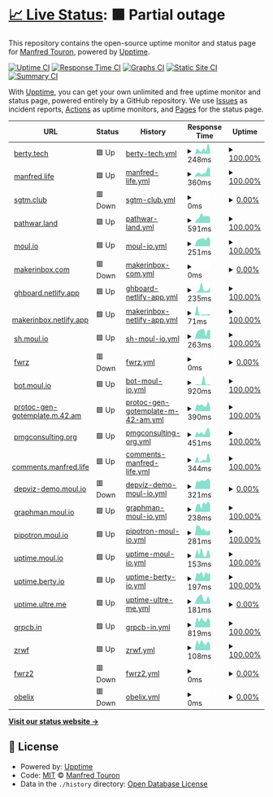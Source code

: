 # [📈 Live Status](https://uptime.moul.io): <!--live status--> **🟧 Partial outage**

This repository contains the open-source uptime monitor and status page for [Manfred Touron](manfred.life), powered by [Upptime](https://github.com/upptime/upptime).

[![Uptime CI](https://github.com/moul/uptime/workflows/Uptime%20CI/badge.svg)](https://github.com/moul/uptime/actions?query=workflow%3A%22Uptime+CI%22)
[![Response Time CI](https://github.com/moul/uptime/workflows/Response%20Time%20CI/badge.svg)](https://github.com/moul/uptime/actions?query=workflow%3A%22Response+Time+CI%22)
[![Graphs CI](https://github.com/moul/uptime/workflows/Graphs%20CI/badge.svg)](https://github.com/moul/uptime/actions?query=workflow%3A%22Graphs+CI%22)
[![Static Site CI](https://github.com/moul/uptime/workflows/Static%20Site%20CI/badge.svg)](https://github.com/moul/uptime/actions?query=workflow%3A%22Static+Site+CI%22)
[![Summary CI](https://github.com/moul/uptime/workflows/Summary%20CI/badge.svg)](https://github.com/moul/uptime/actions?query=workflow%3A%22Summary+CI%22)

With [Upptime](https://upptime.js.org), you can get your own unlimited and free uptime monitor and status page, powered entirely by a GitHub repository. We use [Issues](https://github.com/moul/uptime/issues) as incident reports, [Actions](https://github.com/moul/uptime/actions) as uptime monitors, and [Pages](https://uptime.moul.io) for the status page.

<!--start: status pages-->
<!-- This summary is generated by Upptime (https://github.com/upptime/upptime) -->
<!-- Do not edit this manually, your changes will be overwritten -->
<!-- prettier-ignore -->
| URL | Status | History | Response Time | Uptime |
| --- | ------ | ------- | ------------- | ------ |
| <img alt="" src="https://icons.duckduckgo.com/ip3/www.berty.tech.ico" height="13"> [berty.tech](https://www.berty.tech/) | 🟩 Up | [berty-tech.yml](https://github.com/moul/uptime/commits/HEAD/history/berty-tech.yml) | <details><summary><img alt="Response time graph" src="./graphs/berty-tech/response-time-week.png" height="20"> 248ms</summary><br><a href="https://uptime.moul.io/history/berty-tech"><img alt="Response time 248" src="https://img.shields.io/endpoint?url=https%3A%2F%2Fraw.githubusercontent.com%2Fmoul%2Fuptime%2FHEAD%2Fapi%2Fberty-tech%2Fresponse-time.json"></a><br><a href="https://uptime.moul.io/history/berty-tech"><img alt="24-hour response time 286" src="https://img.shields.io/endpoint?url=https%3A%2F%2Fraw.githubusercontent.com%2Fmoul%2Fuptime%2FHEAD%2Fapi%2Fberty-tech%2Fresponse-time-day.json"></a><br><a href="https://uptime.moul.io/history/berty-tech"><img alt="7-day response time 248" src="https://img.shields.io/endpoint?url=https%3A%2F%2Fraw.githubusercontent.com%2Fmoul%2Fuptime%2FHEAD%2Fapi%2Fberty-tech%2Fresponse-time-week.json"></a><br><a href="https://uptime.moul.io/history/berty-tech"><img alt="30-day response time 241" src="https://img.shields.io/endpoint?url=https%3A%2F%2Fraw.githubusercontent.com%2Fmoul%2Fuptime%2FHEAD%2Fapi%2Fberty-tech%2Fresponse-time-month.json"></a><br><a href="https://uptime.moul.io/history/berty-tech"><img alt="1-year response time 257" src="https://img.shields.io/endpoint?url=https%3A%2F%2Fraw.githubusercontent.com%2Fmoul%2Fuptime%2FHEAD%2Fapi%2Fberty-tech%2Fresponse-time-year.json"></a></details> | <details><summary><a href="https://uptime.moul.io/history/berty-tech">100.00%</a></summary><a href="https://uptime.moul.io/history/berty-tech"><img alt="All-time uptime 99.99%" src="https://img.shields.io/endpoint?url=https%3A%2F%2Fraw.githubusercontent.com%2Fmoul%2Fuptime%2FHEAD%2Fapi%2Fberty-tech%2Fuptime.json"></a><br><a href="https://uptime.moul.io/history/berty-tech"><img alt="24-hour uptime 100.00%" src="https://img.shields.io/endpoint?url=https%3A%2F%2Fraw.githubusercontent.com%2Fmoul%2Fuptime%2FHEAD%2Fapi%2Fberty-tech%2Fuptime-day.json"></a><br><a href="https://uptime.moul.io/history/berty-tech"><img alt="7-day uptime 100.00%" src="https://img.shields.io/endpoint?url=https%3A%2F%2Fraw.githubusercontent.com%2Fmoul%2Fuptime%2FHEAD%2Fapi%2Fberty-tech%2Fuptime-week.json"></a><br><a href="https://uptime.moul.io/history/berty-tech"><img alt="30-day uptime 100.00%" src="https://img.shields.io/endpoint?url=https%3A%2F%2Fraw.githubusercontent.com%2Fmoul%2Fuptime%2FHEAD%2Fapi%2Fberty-tech%2Fuptime-month.json"></a><br><a href="https://uptime.moul.io/history/berty-tech"><img alt="1-year uptime 100.00%" src="https://img.shields.io/endpoint?url=https%3A%2F%2Fraw.githubusercontent.com%2Fmoul%2Fuptime%2FHEAD%2Fapi%2Fberty-tech%2Fuptime-year.json"></a></details>
| <img alt="" src="https://icons.duckduckgo.com/ip3/manfred.life.ico" height="13"> [manfred.life](https://manfred.life/) | 🟩 Up | [manfred-life.yml](https://github.com/moul/uptime/commits/HEAD/history/manfred-life.yml) | <details><summary><img alt="Response time graph" src="./graphs/manfred-life/response-time-week.png" height="20"> 360ms</summary><br><a href="https://uptime.moul.io/history/manfred-life"><img alt="Response time 358" src="https://img.shields.io/endpoint?url=https%3A%2F%2Fraw.githubusercontent.com%2Fmoul%2Fuptime%2FHEAD%2Fapi%2Fmanfred-life%2Fresponse-time.json"></a><br><a href="https://uptime.moul.io/history/manfred-life"><img alt="24-hour response time 237" src="https://img.shields.io/endpoint?url=https%3A%2F%2Fraw.githubusercontent.com%2Fmoul%2Fuptime%2FHEAD%2Fapi%2Fmanfred-life%2Fresponse-time-day.json"></a><br><a href="https://uptime.moul.io/history/manfred-life"><img alt="7-day response time 360" src="https://img.shields.io/endpoint?url=https%3A%2F%2Fraw.githubusercontent.com%2Fmoul%2Fuptime%2FHEAD%2Fapi%2Fmanfred-life%2Fresponse-time-week.json"></a><br><a href="https://uptime.moul.io/history/manfred-life"><img alt="30-day response time 327" src="https://img.shields.io/endpoint?url=https%3A%2F%2Fraw.githubusercontent.com%2Fmoul%2Fuptime%2FHEAD%2Fapi%2Fmanfred-life%2Fresponse-time-month.json"></a><br><a href="https://uptime.moul.io/history/manfred-life"><img alt="1-year response time 329" src="https://img.shields.io/endpoint?url=https%3A%2F%2Fraw.githubusercontent.com%2Fmoul%2Fuptime%2FHEAD%2Fapi%2Fmanfred-life%2Fresponse-time-year.json"></a></details> | <details><summary><a href="https://uptime.moul.io/history/manfred-life">100.00%</a></summary><a href="https://uptime.moul.io/history/manfred-life"><img alt="All-time uptime 99.99%" src="https://img.shields.io/endpoint?url=https%3A%2F%2Fraw.githubusercontent.com%2Fmoul%2Fuptime%2FHEAD%2Fapi%2Fmanfred-life%2Fuptime.json"></a><br><a href="https://uptime.moul.io/history/manfred-life"><img alt="24-hour uptime 100.00%" src="https://img.shields.io/endpoint?url=https%3A%2F%2Fraw.githubusercontent.com%2Fmoul%2Fuptime%2FHEAD%2Fapi%2Fmanfred-life%2Fuptime-day.json"></a><br><a href="https://uptime.moul.io/history/manfred-life"><img alt="7-day uptime 100.00%" src="https://img.shields.io/endpoint?url=https%3A%2F%2Fraw.githubusercontent.com%2Fmoul%2Fuptime%2FHEAD%2Fapi%2Fmanfred-life%2Fuptime-week.json"></a><br><a href="https://uptime.moul.io/history/manfred-life"><img alt="30-day uptime 100.00%" src="https://img.shields.io/endpoint?url=https%3A%2F%2Fraw.githubusercontent.com%2Fmoul%2Fuptime%2FHEAD%2Fapi%2Fmanfred-life%2Fuptime-month.json"></a><br><a href="https://uptime.moul.io/history/manfred-life"><img alt="1-year uptime 100.00%" src="https://img.shields.io/endpoint?url=https%3A%2F%2Fraw.githubusercontent.com%2Fmoul%2Fuptime%2FHEAD%2Fapi%2Fmanfred-life%2Fuptime-year.json"></a></details>
| <img alt="" src="https://icons.duckduckgo.com/ip3/sgtm.club.ico" height="13"> [sgtm.club](https://sgtm.club) | 🟥 Down | [sgtm-club.yml](https://github.com/moul/uptime/commits/HEAD/history/sgtm-club.yml) | <details><summary><img alt="Response time graph" src="./graphs/sgtm-club/response-time-week.png" height="20"> 0ms</summary><br><a href="https://uptime.moul.io/history/sgtm-club"><img alt="Response time 608" src="https://img.shields.io/endpoint?url=https%3A%2F%2Fraw.githubusercontent.com%2Fmoul%2Fuptime%2FHEAD%2Fapi%2Fsgtm-club%2Fresponse-time.json"></a><br><a href="https://uptime.moul.io/history/sgtm-club"><img alt="24-hour response time 0" src="https://img.shields.io/endpoint?url=https%3A%2F%2Fraw.githubusercontent.com%2Fmoul%2Fuptime%2FHEAD%2Fapi%2Fsgtm-club%2Fresponse-time-day.json"></a><br><a href="https://uptime.moul.io/history/sgtm-club"><img alt="7-day response time 0" src="https://img.shields.io/endpoint?url=https%3A%2F%2Fraw.githubusercontent.com%2Fmoul%2Fuptime%2FHEAD%2Fapi%2Fsgtm-club%2Fresponse-time-week.json"></a><br><a href="https://uptime.moul.io/history/sgtm-club"><img alt="30-day response time 0" src="https://img.shields.io/endpoint?url=https%3A%2F%2Fraw.githubusercontent.com%2Fmoul%2Fuptime%2FHEAD%2Fapi%2Fsgtm-club%2Fresponse-time-month.json"></a><br><a href="https://uptime.moul.io/history/sgtm-club"><img alt="1-year response time 0" src="https://img.shields.io/endpoint?url=https%3A%2F%2Fraw.githubusercontent.com%2Fmoul%2Fuptime%2FHEAD%2Fapi%2Fsgtm-club%2Fresponse-time-year.json"></a></details> | <details><summary><a href="https://uptime.moul.io/history/sgtm-club">0.00%</a></summary><a href="https://uptime.moul.io/history/sgtm-club"><img alt="All-time uptime 61.87%" src="https://img.shields.io/endpoint?url=https%3A%2F%2Fraw.githubusercontent.com%2Fmoul%2Fuptime%2FHEAD%2Fapi%2Fsgtm-club%2Fuptime.json"></a><br><a href="https://uptime.moul.io/history/sgtm-club"><img alt="24-hour uptime 0.00%" src="https://img.shields.io/endpoint?url=https%3A%2F%2Fraw.githubusercontent.com%2Fmoul%2Fuptime%2FHEAD%2Fapi%2Fsgtm-club%2Fuptime-day.json"></a><br><a href="https://uptime.moul.io/history/sgtm-club"><img alt="7-day uptime 0.00%" src="https://img.shields.io/endpoint?url=https%3A%2F%2Fraw.githubusercontent.com%2Fmoul%2Fuptime%2FHEAD%2Fapi%2Fsgtm-club%2Fuptime-week.json"></a><br><a href="https://uptime.moul.io/history/sgtm-club"><img alt="30-day uptime 0.00%" src="https://img.shields.io/endpoint?url=https%3A%2F%2Fraw.githubusercontent.com%2Fmoul%2Fuptime%2FHEAD%2Fapi%2Fsgtm-club%2Fuptime-month.json"></a><br><a href="https://uptime.moul.io/history/sgtm-club"><img alt="1-year uptime 0.00%" src="https://img.shields.io/endpoint?url=https%3A%2F%2Fraw.githubusercontent.com%2Fmoul%2Fuptime%2FHEAD%2Fapi%2Fsgtm-club%2Fuptime-year.json"></a></details>
| <img alt="" src="https://icons.duckduckgo.com/ip3/pathwar.land.ico" height="13"> [pathwar.land](https://pathwar.land) | 🟩 Up | [pathwar-land.yml](https://github.com/moul/uptime/commits/HEAD/history/pathwar-land.yml) | <details><summary><img alt="Response time graph" src="./graphs/pathwar-land/response-time-week.png" height="20"> 591ms</summary><br><a href="https://uptime.moul.io/history/pathwar-land"><img alt="Response time 593" src="https://img.shields.io/endpoint?url=https%3A%2F%2Fraw.githubusercontent.com%2Fmoul%2Fuptime%2FHEAD%2Fapi%2Fpathwar-land%2Fresponse-time.json"></a><br><a href="https://uptime.moul.io/history/pathwar-land"><img alt="24-hour response time 625" src="https://img.shields.io/endpoint?url=https%3A%2F%2Fraw.githubusercontent.com%2Fmoul%2Fuptime%2FHEAD%2Fapi%2Fpathwar-land%2Fresponse-time-day.json"></a><br><a href="https://uptime.moul.io/history/pathwar-land"><img alt="7-day response time 591" src="https://img.shields.io/endpoint?url=https%3A%2F%2Fraw.githubusercontent.com%2Fmoul%2Fuptime%2FHEAD%2Fapi%2Fpathwar-land%2Fresponse-time-week.json"></a><br><a href="https://uptime.moul.io/history/pathwar-land"><img alt="30-day response time 598" src="https://img.shields.io/endpoint?url=https%3A%2F%2Fraw.githubusercontent.com%2Fmoul%2Fuptime%2FHEAD%2Fapi%2Fpathwar-land%2Fresponse-time-month.json"></a><br><a href="https://uptime.moul.io/history/pathwar-land"><img alt="1-year response time 600" src="https://img.shields.io/endpoint?url=https%3A%2F%2Fraw.githubusercontent.com%2Fmoul%2Fuptime%2FHEAD%2Fapi%2Fpathwar-land%2Fresponse-time-year.json"></a></details> | <details><summary><a href="https://uptime.moul.io/history/pathwar-land">100.00%</a></summary><a href="https://uptime.moul.io/history/pathwar-land"><img alt="All-time uptime 99.77%" src="https://img.shields.io/endpoint?url=https%3A%2F%2Fraw.githubusercontent.com%2Fmoul%2Fuptime%2FHEAD%2Fapi%2Fpathwar-land%2Fuptime.json"></a><br><a href="https://uptime.moul.io/history/pathwar-land"><img alt="24-hour uptime 100.00%" src="https://img.shields.io/endpoint?url=https%3A%2F%2Fraw.githubusercontent.com%2Fmoul%2Fuptime%2FHEAD%2Fapi%2Fpathwar-land%2Fuptime-day.json"></a><br><a href="https://uptime.moul.io/history/pathwar-land"><img alt="7-day uptime 100.00%" src="https://img.shields.io/endpoint?url=https%3A%2F%2Fraw.githubusercontent.com%2Fmoul%2Fuptime%2FHEAD%2Fapi%2Fpathwar-land%2Fuptime-week.json"></a><br><a href="https://uptime.moul.io/history/pathwar-land"><img alt="30-day uptime 100.00%" src="https://img.shields.io/endpoint?url=https%3A%2F%2Fraw.githubusercontent.com%2Fmoul%2Fuptime%2FHEAD%2Fapi%2Fpathwar-land%2Fuptime-month.json"></a><br><a href="https://uptime.moul.io/history/pathwar-land"><img alt="1-year uptime 100.00%" src="https://img.shields.io/endpoint?url=https%3A%2F%2Fraw.githubusercontent.com%2Fmoul%2Fuptime%2FHEAD%2Fapi%2Fpathwar-land%2Fuptime-year.json"></a></details>
| <img alt="" src="https://icons.duckduckgo.com/ip3/moul.io.ico" height="13"> [moul.io](https://moul.io) | 🟩 Up | [moul-io.yml](https://github.com/moul/uptime/commits/HEAD/history/moul-io.yml) | <details><summary><img alt="Response time graph" src="./graphs/moul-io/response-time-week.png" height="20"> 251ms</summary><br><a href="https://uptime.moul.io/history/moul-io"><img alt="Response time 213" src="https://img.shields.io/endpoint?url=https%3A%2F%2Fraw.githubusercontent.com%2Fmoul%2Fuptime%2FHEAD%2Fapi%2Fmoul-io%2Fresponse-time.json"></a><br><a href="https://uptime.moul.io/history/moul-io"><img alt="24-hour response time 254" src="https://img.shields.io/endpoint?url=https%3A%2F%2Fraw.githubusercontent.com%2Fmoul%2Fuptime%2FHEAD%2Fapi%2Fmoul-io%2Fresponse-time-day.json"></a><br><a href="https://uptime.moul.io/history/moul-io"><img alt="7-day response time 251" src="https://img.shields.io/endpoint?url=https%3A%2F%2Fraw.githubusercontent.com%2Fmoul%2Fuptime%2FHEAD%2Fapi%2Fmoul-io%2Fresponse-time-week.json"></a><br><a href="https://uptime.moul.io/history/moul-io"><img alt="30-day response time 211" src="https://img.shields.io/endpoint?url=https%3A%2F%2Fraw.githubusercontent.com%2Fmoul%2Fuptime%2FHEAD%2Fapi%2Fmoul-io%2Fresponse-time-month.json"></a><br><a href="https://uptime.moul.io/history/moul-io"><img alt="1-year response time 200" src="https://img.shields.io/endpoint?url=https%3A%2F%2Fraw.githubusercontent.com%2Fmoul%2Fuptime%2FHEAD%2Fapi%2Fmoul-io%2Fresponse-time-year.json"></a></details> | <details><summary><a href="https://uptime.moul.io/history/moul-io">100.00%</a></summary><a href="https://uptime.moul.io/history/moul-io"><img alt="All-time uptime 100.00%" src="https://img.shields.io/endpoint?url=https%3A%2F%2Fraw.githubusercontent.com%2Fmoul%2Fuptime%2FHEAD%2Fapi%2Fmoul-io%2Fuptime.json"></a><br><a href="https://uptime.moul.io/history/moul-io"><img alt="24-hour uptime 100.00%" src="https://img.shields.io/endpoint?url=https%3A%2F%2Fraw.githubusercontent.com%2Fmoul%2Fuptime%2FHEAD%2Fapi%2Fmoul-io%2Fuptime-day.json"></a><br><a href="https://uptime.moul.io/history/moul-io"><img alt="7-day uptime 100.00%" src="https://img.shields.io/endpoint?url=https%3A%2F%2Fraw.githubusercontent.com%2Fmoul%2Fuptime%2FHEAD%2Fapi%2Fmoul-io%2Fuptime-week.json"></a><br><a href="https://uptime.moul.io/history/moul-io"><img alt="30-day uptime 100.00%" src="https://img.shields.io/endpoint?url=https%3A%2F%2Fraw.githubusercontent.com%2Fmoul%2Fuptime%2FHEAD%2Fapi%2Fmoul-io%2Fuptime-month.json"></a><br><a href="https://uptime.moul.io/history/moul-io"><img alt="1-year uptime 100.00%" src="https://img.shields.io/endpoint?url=https%3A%2F%2Fraw.githubusercontent.com%2Fmoul%2Fuptime%2FHEAD%2Fapi%2Fmoul-io%2Fuptime-year.json"></a></details>
| <img alt="" src="https://icons.duckduckgo.com/ip3/makerinbox.com.ico" height="13"> [makerinbox.com](https://makerinbox.com) | 🟥 Down | [makerinbox-com.yml](https://github.com/moul/uptime/commits/HEAD/history/makerinbox-com.yml) | <details><summary><img alt="Response time graph" src="./graphs/makerinbox-com/response-time-week.png" height="20"> 0ms</summary><br><a href="https://uptime.moul.io/history/makerinbox-com"><img alt="Response time 0" src="https://img.shields.io/endpoint?url=https%3A%2F%2Fraw.githubusercontent.com%2Fmoul%2Fuptime%2FHEAD%2Fapi%2Fmakerinbox-com%2Fresponse-time.json"></a><br><a href="https://uptime.moul.io/history/makerinbox-com"><img alt="24-hour response time 0" src="https://img.shields.io/endpoint?url=https%3A%2F%2Fraw.githubusercontent.com%2Fmoul%2Fuptime%2FHEAD%2Fapi%2Fmakerinbox-com%2Fresponse-time-day.json"></a><br><a href="https://uptime.moul.io/history/makerinbox-com"><img alt="7-day response time 0" src="https://img.shields.io/endpoint?url=https%3A%2F%2Fraw.githubusercontent.com%2Fmoul%2Fuptime%2FHEAD%2Fapi%2Fmakerinbox-com%2Fresponse-time-week.json"></a><br><a href="https://uptime.moul.io/history/makerinbox-com"><img alt="30-day response time 0" src="https://img.shields.io/endpoint?url=https%3A%2F%2Fraw.githubusercontent.com%2Fmoul%2Fuptime%2FHEAD%2Fapi%2Fmakerinbox-com%2Fresponse-time-month.json"></a><br><a href="https://uptime.moul.io/history/makerinbox-com"><img alt="1-year response time 0" src="https://img.shields.io/endpoint?url=https%3A%2F%2Fraw.githubusercontent.com%2Fmoul%2Fuptime%2FHEAD%2Fapi%2Fmakerinbox-com%2Fresponse-time-year.json"></a></details> | <details><summary><a href="https://uptime.moul.io/history/makerinbox-com">0.00%</a></summary><a href="https://uptime.moul.io/history/makerinbox-com"><img alt="All-time uptime 39.35%" src="https://img.shields.io/endpoint?url=https%3A%2F%2Fraw.githubusercontent.com%2Fmoul%2Fuptime%2FHEAD%2Fapi%2Fmakerinbox-com%2Fuptime.json"></a><br><a href="https://uptime.moul.io/history/makerinbox-com"><img alt="24-hour uptime 0.00%" src="https://img.shields.io/endpoint?url=https%3A%2F%2Fraw.githubusercontent.com%2Fmoul%2Fuptime%2FHEAD%2Fapi%2Fmakerinbox-com%2Fuptime-day.json"></a><br><a href="https://uptime.moul.io/history/makerinbox-com"><img alt="7-day uptime 0.00%" src="https://img.shields.io/endpoint?url=https%3A%2F%2Fraw.githubusercontent.com%2Fmoul%2Fuptime%2FHEAD%2Fapi%2Fmakerinbox-com%2Fuptime-week.json"></a><br><a href="https://uptime.moul.io/history/makerinbox-com"><img alt="30-day uptime 0.00%" src="https://img.shields.io/endpoint?url=https%3A%2F%2Fraw.githubusercontent.com%2Fmoul%2Fuptime%2FHEAD%2Fapi%2Fmakerinbox-com%2Fuptime-month.json"></a><br><a href="https://uptime.moul.io/history/makerinbox-com"><img alt="1-year uptime 0.00%" src="https://img.shields.io/endpoint?url=https%3A%2F%2Fraw.githubusercontent.com%2Fmoul%2Fuptime%2FHEAD%2Fapi%2Fmakerinbox-com%2Fuptime-year.json"></a></details>
| <img alt="" src="https://icons.duckduckgo.com/ip3/ghboard.netlify.app.ico" height="13"> [ghboard.netlify.app](https://ghboard.netlify.app) | 🟩 Up | [ghboard-netlify-app.yml](https://github.com/moul/uptime/commits/HEAD/history/ghboard-netlify-app.yml) | <details><summary><img alt="Response time graph" src="./graphs/ghboard-netlify-app/response-time-week.png" height="20"> 235ms</summary><br><a href="https://uptime.moul.io/history/ghboard-netlify-app"><img alt="Response time 171" src="https://img.shields.io/endpoint?url=https%3A%2F%2Fraw.githubusercontent.com%2Fmoul%2Fuptime%2FHEAD%2Fapi%2Fghboard-netlify-app%2Fresponse-time.json"></a><br><a href="https://uptime.moul.io/history/ghboard-netlify-app"><img alt="24-hour response time 245" src="https://img.shields.io/endpoint?url=https%3A%2F%2Fraw.githubusercontent.com%2Fmoul%2Fuptime%2FHEAD%2Fapi%2Fghboard-netlify-app%2Fresponse-time-day.json"></a><br><a href="https://uptime.moul.io/history/ghboard-netlify-app"><img alt="7-day response time 235" src="https://img.shields.io/endpoint?url=https%3A%2F%2Fraw.githubusercontent.com%2Fmoul%2Fuptime%2FHEAD%2Fapi%2Fghboard-netlify-app%2Fresponse-time-week.json"></a><br><a href="https://uptime.moul.io/history/ghboard-netlify-app"><img alt="30-day response time 307" src="https://img.shields.io/endpoint?url=https%3A%2F%2Fraw.githubusercontent.com%2Fmoul%2Fuptime%2FHEAD%2Fapi%2Fghboard-netlify-app%2Fresponse-time-month.json"></a><br><a href="https://uptime.moul.io/history/ghboard-netlify-app"><img alt="1-year response time 188" src="https://img.shields.io/endpoint?url=https%3A%2F%2Fraw.githubusercontent.com%2Fmoul%2Fuptime%2FHEAD%2Fapi%2Fghboard-netlify-app%2Fresponse-time-year.json"></a></details> | <details><summary><a href="https://uptime.moul.io/history/ghboard-netlify-app">100.00%</a></summary><a href="https://uptime.moul.io/history/ghboard-netlify-app"><img alt="All-time uptime 100.00%" src="https://img.shields.io/endpoint?url=https%3A%2F%2Fraw.githubusercontent.com%2Fmoul%2Fuptime%2FHEAD%2Fapi%2Fghboard-netlify-app%2Fuptime.json"></a><br><a href="https://uptime.moul.io/history/ghboard-netlify-app"><img alt="24-hour uptime 100.00%" src="https://img.shields.io/endpoint?url=https%3A%2F%2Fraw.githubusercontent.com%2Fmoul%2Fuptime%2FHEAD%2Fapi%2Fghboard-netlify-app%2Fuptime-day.json"></a><br><a href="https://uptime.moul.io/history/ghboard-netlify-app"><img alt="7-day uptime 100.00%" src="https://img.shields.io/endpoint?url=https%3A%2F%2Fraw.githubusercontent.com%2Fmoul%2Fuptime%2FHEAD%2Fapi%2Fghboard-netlify-app%2Fuptime-week.json"></a><br><a href="https://uptime.moul.io/history/ghboard-netlify-app"><img alt="30-day uptime 100.00%" src="https://img.shields.io/endpoint?url=https%3A%2F%2Fraw.githubusercontent.com%2Fmoul%2Fuptime%2FHEAD%2Fapi%2Fghboard-netlify-app%2Fuptime-month.json"></a><br><a href="https://uptime.moul.io/history/ghboard-netlify-app"><img alt="1-year uptime 100.00%" src="https://img.shields.io/endpoint?url=https%3A%2F%2Fraw.githubusercontent.com%2Fmoul%2Fuptime%2FHEAD%2Fapi%2Fghboard-netlify-app%2Fuptime-year.json"></a></details>
| <img alt="" src="https://icons.duckduckgo.com/ip3/makerinbox.netlify.app.ico" height="13"> [makerinbox.netlify.app](https://makerinbox.netlify.app) | 🟩 Up | [makerinbox-netlify-app.yml](https://github.com/moul/uptime/commits/HEAD/history/makerinbox-netlify-app.yml) | <details><summary><img alt="Response time graph" src="./graphs/makerinbox-netlify-app/response-time-week.png" height="20"> 71ms</summary><br><a href="https://uptime.moul.io/history/makerinbox-netlify-app"><img alt="Response time 127" src="https://img.shields.io/endpoint?url=https%3A%2F%2Fraw.githubusercontent.com%2Fmoul%2Fuptime%2FHEAD%2Fapi%2Fmakerinbox-netlify-app%2Fresponse-time.json"></a><br><a href="https://uptime.moul.io/history/makerinbox-netlify-app"><img alt="24-hour response time 127" src="https://img.shields.io/endpoint?url=https%3A%2F%2Fraw.githubusercontent.com%2Fmoul%2Fuptime%2FHEAD%2Fapi%2Fmakerinbox-netlify-app%2Fresponse-time-day.json"></a><br><a href="https://uptime.moul.io/history/makerinbox-netlify-app"><img alt="7-day response time 71" src="https://img.shields.io/endpoint?url=https%3A%2F%2Fraw.githubusercontent.com%2Fmoul%2Fuptime%2FHEAD%2Fapi%2Fmakerinbox-netlify-app%2Fresponse-time-week.json"></a><br><a href="https://uptime.moul.io/history/makerinbox-netlify-app"><img alt="30-day response time 126" src="https://img.shields.io/endpoint?url=https%3A%2F%2Fraw.githubusercontent.com%2Fmoul%2Fuptime%2FHEAD%2Fapi%2Fmakerinbox-netlify-app%2Fresponse-time-month.json"></a><br><a href="https://uptime.moul.io/history/makerinbox-netlify-app"><img alt="1-year response time 135" src="https://img.shields.io/endpoint?url=https%3A%2F%2Fraw.githubusercontent.com%2Fmoul%2Fuptime%2FHEAD%2Fapi%2Fmakerinbox-netlify-app%2Fresponse-time-year.json"></a></details> | <details><summary><a href="https://uptime.moul.io/history/makerinbox-netlify-app">100.00%</a></summary><a href="https://uptime.moul.io/history/makerinbox-netlify-app"><img alt="All-time uptime 100.00%" src="https://img.shields.io/endpoint?url=https%3A%2F%2Fraw.githubusercontent.com%2Fmoul%2Fuptime%2FHEAD%2Fapi%2Fmakerinbox-netlify-app%2Fuptime.json"></a><br><a href="https://uptime.moul.io/history/makerinbox-netlify-app"><img alt="24-hour uptime 100.00%" src="https://img.shields.io/endpoint?url=https%3A%2F%2Fraw.githubusercontent.com%2Fmoul%2Fuptime%2FHEAD%2Fapi%2Fmakerinbox-netlify-app%2Fuptime-day.json"></a><br><a href="https://uptime.moul.io/history/makerinbox-netlify-app"><img alt="7-day uptime 100.00%" src="https://img.shields.io/endpoint?url=https%3A%2F%2Fraw.githubusercontent.com%2Fmoul%2Fuptime%2FHEAD%2Fapi%2Fmakerinbox-netlify-app%2Fuptime-week.json"></a><br><a href="https://uptime.moul.io/history/makerinbox-netlify-app"><img alt="30-day uptime 100.00%" src="https://img.shields.io/endpoint?url=https%3A%2F%2Fraw.githubusercontent.com%2Fmoul%2Fuptime%2FHEAD%2Fapi%2Fmakerinbox-netlify-app%2Fuptime-month.json"></a><br><a href="https://uptime.moul.io/history/makerinbox-netlify-app"><img alt="1-year uptime 100.00%" src="https://img.shields.io/endpoint?url=https%3A%2F%2Fraw.githubusercontent.com%2Fmoul%2Fuptime%2FHEAD%2Fapi%2Fmakerinbox-netlify-app%2Fuptime-year.json"></a></details>
| <img alt="" src="https://icons.duckduckgo.com/ip3/sh.moul.io.ico" height="13"> [sh.moul.io](https://sh.moul.io) | 🟩 Up | [sh-moul-io.yml](https://github.com/moul/uptime/commits/HEAD/history/sh-moul-io.yml) | <details><summary><img alt="Response time graph" src="./graphs/sh-moul-io/response-time-week.png" height="20"> 263ms</summary><br><a href="https://uptime.moul.io/history/sh-moul-io"><img alt="Response time 242" src="https://img.shields.io/endpoint?url=https%3A%2F%2Fraw.githubusercontent.com%2Fmoul%2Fuptime%2FHEAD%2Fapi%2Fsh-moul-io%2Fresponse-time.json"></a><br><a href="https://uptime.moul.io/history/sh-moul-io"><img alt="24-hour response time 409" src="https://img.shields.io/endpoint?url=https%3A%2F%2Fraw.githubusercontent.com%2Fmoul%2Fuptime%2FHEAD%2Fapi%2Fsh-moul-io%2Fresponse-time-day.json"></a><br><a href="https://uptime.moul.io/history/sh-moul-io"><img alt="7-day response time 263" src="https://img.shields.io/endpoint?url=https%3A%2F%2Fraw.githubusercontent.com%2Fmoul%2Fuptime%2FHEAD%2Fapi%2Fsh-moul-io%2Fresponse-time-week.json"></a><br><a href="https://uptime.moul.io/history/sh-moul-io"><img alt="30-day response time 275" src="https://img.shields.io/endpoint?url=https%3A%2F%2Fraw.githubusercontent.com%2Fmoul%2Fuptime%2FHEAD%2Fapi%2Fsh-moul-io%2Fresponse-time-month.json"></a><br><a href="https://uptime.moul.io/history/sh-moul-io"><img alt="1-year response time 245" src="https://img.shields.io/endpoint?url=https%3A%2F%2Fraw.githubusercontent.com%2Fmoul%2Fuptime%2FHEAD%2Fapi%2Fsh-moul-io%2Fresponse-time-year.json"></a></details> | <details><summary><a href="https://uptime.moul.io/history/sh-moul-io">100.00%</a></summary><a href="https://uptime.moul.io/history/sh-moul-io"><img alt="All-time uptime 100.00%" src="https://img.shields.io/endpoint?url=https%3A%2F%2Fraw.githubusercontent.com%2Fmoul%2Fuptime%2FHEAD%2Fapi%2Fsh-moul-io%2Fuptime.json"></a><br><a href="https://uptime.moul.io/history/sh-moul-io"><img alt="24-hour uptime 100.00%" src="https://img.shields.io/endpoint?url=https%3A%2F%2Fraw.githubusercontent.com%2Fmoul%2Fuptime%2FHEAD%2Fapi%2Fsh-moul-io%2Fuptime-day.json"></a><br><a href="https://uptime.moul.io/history/sh-moul-io"><img alt="7-day uptime 100.00%" src="https://img.shields.io/endpoint?url=https%3A%2F%2Fraw.githubusercontent.com%2Fmoul%2Fuptime%2FHEAD%2Fapi%2Fsh-moul-io%2Fuptime-week.json"></a><br><a href="https://uptime.moul.io/history/sh-moul-io"><img alt="30-day uptime 100.00%" src="https://img.shields.io/endpoint?url=https%3A%2F%2Fraw.githubusercontent.com%2Fmoul%2Fuptime%2FHEAD%2Fapi%2Fsh-moul-io%2Fuptime-month.json"></a><br><a href="https://uptime.moul.io/history/sh-moul-io"><img alt="1-year uptime 100.00%" src="https://img.shields.io/endpoint?url=https%3A%2F%2Fraw.githubusercontent.com%2Fmoul%2Fuptime%2FHEAD%2Fapi%2Fsh-moul-io%2Fuptime-year.json"></a></details>
| <img alt="" src="https://icons.duckduckgo.com/ip3/null.ico" height="13"> [fwrz](fwrz.m.42.am) | 🟥 Down | [fwrz.yml](https://github.com/moul/uptime/commits/HEAD/history/fwrz.yml) | <details><summary><img alt="Response time graph" src="./graphs/fwrz/response-time-week.png" height="20"> 0ms</summary><br><a href="https://uptime.moul.io/history/fwrz"><img alt="Response time 102" src="https://img.shields.io/endpoint?url=https%3A%2F%2Fraw.githubusercontent.com%2Fmoul%2Fuptime%2FHEAD%2Fapi%2Ffwrz%2Fresponse-time.json"></a><br><a href="https://uptime.moul.io/history/fwrz"><img alt="24-hour response time 0" src="https://img.shields.io/endpoint?url=https%3A%2F%2Fraw.githubusercontent.com%2Fmoul%2Fuptime%2FHEAD%2Fapi%2Ffwrz%2Fresponse-time-day.json"></a><br><a href="https://uptime.moul.io/history/fwrz"><img alt="7-day response time 0" src="https://img.shields.io/endpoint?url=https%3A%2F%2Fraw.githubusercontent.com%2Fmoul%2Fuptime%2FHEAD%2Fapi%2Ffwrz%2Fresponse-time-week.json"></a><br><a href="https://uptime.moul.io/history/fwrz"><img alt="30-day response time 0" src="https://img.shields.io/endpoint?url=https%3A%2F%2Fraw.githubusercontent.com%2Fmoul%2Fuptime%2FHEAD%2Fapi%2Ffwrz%2Fresponse-time-month.json"></a><br><a href="https://uptime.moul.io/history/fwrz"><img alt="1-year response time 102" src="https://img.shields.io/endpoint?url=https%3A%2F%2Fraw.githubusercontent.com%2Fmoul%2Fuptime%2FHEAD%2Fapi%2Ffwrz%2Fresponse-time-year.json"></a></details> | <details><summary><a href="https://uptime.moul.io/history/fwrz">0.00%</a></summary><a href="https://uptime.moul.io/history/fwrz"><img alt="All-time uptime 45.54%" src="https://img.shields.io/endpoint?url=https%3A%2F%2Fraw.githubusercontent.com%2Fmoul%2Fuptime%2FHEAD%2Fapi%2Ffwrz%2Fuptime.json"></a><br><a href="https://uptime.moul.io/history/fwrz"><img alt="24-hour uptime 0.00%" src="https://img.shields.io/endpoint?url=https%3A%2F%2Fraw.githubusercontent.com%2Fmoul%2Fuptime%2FHEAD%2Fapi%2Ffwrz%2Fuptime-day.json"></a><br><a href="https://uptime.moul.io/history/fwrz"><img alt="7-day uptime 0.00%" src="https://img.shields.io/endpoint?url=https%3A%2F%2Fraw.githubusercontent.com%2Fmoul%2Fuptime%2FHEAD%2Fapi%2Ffwrz%2Fuptime-week.json"></a><br><a href="https://uptime.moul.io/history/fwrz"><img alt="30-day uptime 0.00%" src="https://img.shields.io/endpoint?url=https%3A%2F%2Fraw.githubusercontent.com%2Fmoul%2Fuptime%2FHEAD%2Fapi%2Ffwrz%2Fuptime-month.json"></a><br><a href="https://uptime.moul.io/history/fwrz"><img alt="1-year uptime 0.00%" src="https://img.shields.io/endpoint?url=https%3A%2F%2Fraw.githubusercontent.com%2Fmoul%2Fuptime%2FHEAD%2Fapi%2Ffwrz%2Fuptime-year.json"></a></details>
| <img alt="" src="https://icons.duckduckgo.com/ip3/bot.moul.io.ico" height="13"> [bot.moul.io](https://bot.moul.io/ping) | 🟩 Up | [bot-moul-io.yml](https://github.com/moul/uptime/commits/HEAD/history/bot-moul-io.yml) | <details><summary><img alt="Response time graph" src="./graphs/bot-moul-io/response-time-week.png" height="20"> 920ms</summary><br><a href="https://uptime.moul.io/history/bot-moul-io"><img alt="Response time 282" src="https://img.shields.io/endpoint?url=https%3A%2F%2Fraw.githubusercontent.com%2Fmoul%2Fuptime%2FHEAD%2Fapi%2Fbot-moul-io%2Fresponse-time.json"></a><br><a href="https://uptime.moul.io/history/bot-moul-io"><img alt="24-hour response time 232" src="https://img.shields.io/endpoint?url=https%3A%2F%2Fraw.githubusercontent.com%2Fmoul%2Fuptime%2FHEAD%2Fapi%2Fbot-moul-io%2Fresponse-time-day.json"></a><br><a href="https://uptime.moul.io/history/bot-moul-io"><img alt="7-day response time 920" src="https://img.shields.io/endpoint?url=https%3A%2F%2Fraw.githubusercontent.com%2Fmoul%2Fuptime%2FHEAD%2Fapi%2Fbot-moul-io%2Fresponse-time-week.json"></a><br><a href="https://uptime.moul.io/history/bot-moul-io"><img alt="30-day response time 427" src="https://img.shields.io/endpoint?url=https%3A%2F%2Fraw.githubusercontent.com%2Fmoul%2Fuptime%2FHEAD%2Fapi%2Fbot-moul-io%2Fresponse-time-month.json"></a><br><a href="https://uptime.moul.io/history/bot-moul-io"><img alt="1-year response time 294" src="https://img.shields.io/endpoint?url=https%3A%2F%2Fraw.githubusercontent.com%2Fmoul%2Fuptime%2FHEAD%2Fapi%2Fbot-moul-io%2Fresponse-time-year.json"></a></details> | <details><summary><a href="https://uptime.moul.io/history/bot-moul-io">100.00%</a></summary><a href="https://uptime.moul.io/history/bot-moul-io"><img alt="All-time uptime 93.59%" src="https://img.shields.io/endpoint?url=https%3A%2F%2Fraw.githubusercontent.com%2Fmoul%2Fuptime%2FHEAD%2Fapi%2Fbot-moul-io%2Fuptime.json"></a><br><a href="https://uptime.moul.io/history/bot-moul-io"><img alt="24-hour uptime 100.00%" src="https://img.shields.io/endpoint?url=https%3A%2F%2Fraw.githubusercontent.com%2Fmoul%2Fuptime%2FHEAD%2Fapi%2Fbot-moul-io%2Fuptime-day.json"></a><br><a href="https://uptime.moul.io/history/bot-moul-io"><img alt="7-day uptime 100.00%" src="https://img.shields.io/endpoint?url=https%3A%2F%2Fraw.githubusercontent.com%2Fmoul%2Fuptime%2FHEAD%2Fapi%2Fbot-moul-io%2Fuptime-week.json"></a><br><a href="https://uptime.moul.io/history/bot-moul-io"><img alt="30-day uptime 100.00%" src="https://img.shields.io/endpoint?url=https%3A%2F%2Fraw.githubusercontent.com%2Fmoul%2Fuptime%2FHEAD%2Fapi%2Fbot-moul-io%2Fuptime-month.json"></a><br><a href="https://uptime.moul.io/history/bot-moul-io"><img alt="1-year uptime 100.00%" src="https://img.shields.io/endpoint?url=https%3A%2F%2Fraw.githubusercontent.com%2Fmoul%2Fuptime%2FHEAD%2Fapi%2Fbot-moul-io%2Fuptime-year.json"></a></details>
| <img alt="" src="https://icons.duckduckgo.com/ip3/protoc-gen-gotemplate.m.42.am.ico" height="13"> [protoc-gen-gotemplate.m.42.am](https://protoc-gen-gotemplate.m.42.am/) | 🟩 Up | [protoc-gen-gotemplate-m-42-am.yml](https://github.com/moul/uptime/commits/HEAD/history/protoc-gen-gotemplate-m-42-am.yml) | <details><summary><img alt="Response time graph" src="./graphs/protoc-gen-gotemplate-m-42-am/response-time-week.png" height="20"> 390ms</summary><br><a href="https://uptime.moul.io/history/protoc-gen-gotemplate-m-42-am"><img alt="Response time 379" src="https://img.shields.io/endpoint?url=https%3A%2F%2Fraw.githubusercontent.com%2Fmoul%2Fuptime%2FHEAD%2Fapi%2Fprotoc-gen-gotemplate-m-42-am%2Fresponse-time.json"></a><br><a href="https://uptime.moul.io/history/protoc-gen-gotemplate-m-42-am"><img alt="24-hour response time 359" src="https://img.shields.io/endpoint?url=https%3A%2F%2Fraw.githubusercontent.com%2Fmoul%2Fuptime%2FHEAD%2Fapi%2Fprotoc-gen-gotemplate-m-42-am%2Fresponse-time-day.json"></a><br><a href="https://uptime.moul.io/history/protoc-gen-gotemplate-m-42-am"><img alt="7-day response time 390" src="https://img.shields.io/endpoint?url=https%3A%2F%2Fraw.githubusercontent.com%2Fmoul%2Fuptime%2FHEAD%2Fapi%2Fprotoc-gen-gotemplate-m-42-am%2Fresponse-time-week.json"></a><br><a href="https://uptime.moul.io/history/protoc-gen-gotemplate-m-42-am"><img alt="30-day response time 387" src="https://img.shields.io/endpoint?url=https%3A%2F%2Fraw.githubusercontent.com%2Fmoul%2Fuptime%2FHEAD%2Fapi%2Fprotoc-gen-gotemplate-m-42-am%2Fresponse-time-month.json"></a><br><a href="https://uptime.moul.io/history/protoc-gen-gotemplate-m-42-am"><img alt="1-year response time 404" src="https://img.shields.io/endpoint?url=https%3A%2F%2Fraw.githubusercontent.com%2Fmoul%2Fuptime%2FHEAD%2Fapi%2Fprotoc-gen-gotemplate-m-42-am%2Fresponse-time-year.json"></a></details> | <details><summary><a href="https://uptime.moul.io/history/protoc-gen-gotemplate-m-42-am">100.00%</a></summary><a href="https://uptime.moul.io/history/protoc-gen-gotemplate-m-42-am"><img alt="All-time uptime 99.86%" src="https://img.shields.io/endpoint?url=https%3A%2F%2Fraw.githubusercontent.com%2Fmoul%2Fuptime%2FHEAD%2Fapi%2Fprotoc-gen-gotemplate-m-42-am%2Fuptime.json"></a><br><a href="https://uptime.moul.io/history/protoc-gen-gotemplate-m-42-am"><img alt="24-hour uptime 100.00%" src="https://img.shields.io/endpoint?url=https%3A%2F%2Fraw.githubusercontent.com%2Fmoul%2Fuptime%2FHEAD%2Fapi%2Fprotoc-gen-gotemplate-m-42-am%2Fuptime-day.json"></a><br><a href="https://uptime.moul.io/history/protoc-gen-gotemplate-m-42-am"><img alt="7-day uptime 100.00%" src="https://img.shields.io/endpoint?url=https%3A%2F%2Fraw.githubusercontent.com%2Fmoul%2Fuptime%2FHEAD%2Fapi%2Fprotoc-gen-gotemplate-m-42-am%2Fuptime-week.json"></a><br><a href="https://uptime.moul.io/history/protoc-gen-gotemplate-m-42-am"><img alt="30-day uptime 100.00%" src="https://img.shields.io/endpoint?url=https%3A%2F%2Fraw.githubusercontent.com%2Fmoul%2Fuptime%2FHEAD%2Fapi%2Fprotoc-gen-gotemplate-m-42-am%2Fuptime-month.json"></a><br><a href="https://uptime.moul.io/history/protoc-gen-gotemplate-m-42-am"><img alt="1-year uptime 100.00%" src="https://img.shields.io/endpoint?url=https%3A%2F%2Fraw.githubusercontent.com%2Fmoul%2Fuptime%2FHEAD%2Fapi%2Fprotoc-gen-gotemplate-m-42-am%2Fuptime-year.json"></a></details>
| <img alt="" src="https://icons.duckduckgo.com/ip3/pmgconsulting.org.ico" height="13"> [pmgconsulting.org](https://pmgconsulting.org/) | 🟩 Up | [pmgconsulting-org.yml](https://github.com/moul/uptime/commits/HEAD/history/pmgconsulting-org.yml) | <details><summary><img alt="Response time graph" src="./graphs/pmgconsulting-org/response-time-week.png" height="20"> 451ms</summary><br><a href="https://uptime.moul.io/history/pmgconsulting-org"><img alt="Response time 432" src="https://img.shields.io/endpoint?url=https%3A%2F%2Fraw.githubusercontent.com%2Fmoul%2Fuptime%2FHEAD%2Fapi%2Fpmgconsulting-org%2Fresponse-time.json"></a><br><a href="https://uptime.moul.io/history/pmgconsulting-org"><img alt="24-hour response time 367" src="https://img.shields.io/endpoint?url=https%3A%2F%2Fraw.githubusercontent.com%2Fmoul%2Fuptime%2FHEAD%2Fapi%2Fpmgconsulting-org%2Fresponse-time-day.json"></a><br><a href="https://uptime.moul.io/history/pmgconsulting-org"><img alt="7-day response time 451" src="https://img.shields.io/endpoint?url=https%3A%2F%2Fraw.githubusercontent.com%2Fmoul%2Fuptime%2FHEAD%2Fapi%2Fpmgconsulting-org%2Fresponse-time-week.json"></a><br><a href="https://uptime.moul.io/history/pmgconsulting-org"><img alt="30-day response time 446" src="https://img.shields.io/endpoint?url=https%3A%2F%2Fraw.githubusercontent.com%2Fmoul%2Fuptime%2FHEAD%2Fapi%2Fpmgconsulting-org%2Fresponse-time-month.json"></a><br><a href="https://uptime.moul.io/history/pmgconsulting-org"><img alt="1-year response time 448" src="https://img.shields.io/endpoint?url=https%3A%2F%2Fraw.githubusercontent.com%2Fmoul%2Fuptime%2FHEAD%2Fapi%2Fpmgconsulting-org%2Fresponse-time-year.json"></a></details> | <details><summary><a href="https://uptime.moul.io/history/pmgconsulting-org">100.00%</a></summary><a href="https://uptime.moul.io/history/pmgconsulting-org"><img alt="All-time uptime 99.98%" src="https://img.shields.io/endpoint?url=https%3A%2F%2Fraw.githubusercontent.com%2Fmoul%2Fuptime%2FHEAD%2Fapi%2Fpmgconsulting-org%2Fuptime.json"></a><br><a href="https://uptime.moul.io/history/pmgconsulting-org"><img alt="24-hour uptime 100.00%" src="https://img.shields.io/endpoint?url=https%3A%2F%2Fraw.githubusercontent.com%2Fmoul%2Fuptime%2FHEAD%2Fapi%2Fpmgconsulting-org%2Fuptime-day.json"></a><br><a href="https://uptime.moul.io/history/pmgconsulting-org"><img alt="7-day uptime 100.00%" src="https://img.shields.io/endpoint?url=https%3A%2F%2Fraw.githubusercontent.com%2Fmoul%2Fuptime%2FHEAD%2Fapi%2Fpmgconsulting-org%2Fuptime-week.json"></a><br><a href="https://uptime.moul.io/history/pmgconsulting-org"><img alt="30-day uptime 100.00%" src="https://img.shields.io/endpoint?url=https%3A%2F%2Fraw.githubusercontent.com%2Fmoul%2Fuptime%2FHEAD%2Fapi%2Fpmgconsulting-org%2Fuptime-month.json"></a><br><a href="https://uptime.moul.io/history/pmgconsulting-org"><img alt="1-year uptime 99.99%" src="https://img.shields.io/endpoint?url=https%3A%2F%2Fraw.githubusercontent.com%2Fmoul%2Fuptime%2FHEAD%2Fapi%2Fpmgconsulting-org%2Fuptime-year.json"></a></details>
| <img alt="" src="https://icons.duckduckgo.com/ip3/comments.manfred.life.ico" height="13"> [comments.manfred.life](https://comments.manfred.life/ghi/) | 🟩 Up | [comments-manfred-life.yml](https://github.com/moul/uptime/commits/HEAD/history/comments-manfred-life.yml) | <details><summary><img alt="Response time graph" src="./graphs/comments-manfred-life/response-time-week.png" height="20"> 344ms</summary><br><a href="https://uptime.moul.io/history/comments-manfred-life"><img alt="Response time 221" src="https://img.shields.io/endpoint?url=https%3A%2F%2Fraw.githubusercontent.com%2Fmoul%2Fuptime%2FHEAD%2Fapi%2Fcomments-manfred-life%2Fresponse-time.json"></a><br><a href="https://uptime.moul.io/history/comments-manfred-life"><img alt="24-hour response time 340" src="https://img.shields.io/endpoint?url=https%3A%2F%2Fraw.githubusercontent.com%2Fmoul%2Fuptime%2FHEAD%2Fapi%2Fcomments-manfred-life%2Fresponse-time-day.json"></a><br><a href="https://uptime.moul.io/history/comments-manfred-life"><img alt="7-day response time 344" src="https://img.shields.io/endpoint?url=https%3A%2F%2Fraw.githubusercontent.com%2Fmoul%2Fuptime%2FHEAD%2Fapi%2Fcomments-manfred-life%2Fresponse-time-week.json"></a><br><a href="https://uptime.moul.io/history/comments-manfred-life"><img alt="30-day response time 276" src="https://img.shields.io/endpoint?url=https%3A%2F%2Fraw.githubusercontent.com%2Fmoul%2Fuptime%2FHEAD%2Fapi%2Fcomments-manfred-life%2Fresponse-time-month.json"></a><br><a href="https://uptime.moul.io/history/comments-manfred-life"><img alt="1-year response time 239" src="https://img.shields.io/endpoint?url=https%3A%2F%2Fraw.githubusercontent.com%2Fmoul%2Fuptime%2FHEAD%2Fapi%2Fcomments-manfred-life%2Fresponse-time-year.json"></a></details> | <details><summary><a href="https://uptime.moul.io/history/comments-manfred-life">100.00%</a></summary><a href="https://uptime.moul.io/history/comments-manfred-life"><img alt="All-time uptime 99.99%" src="https://img.shields.io/endpoint?url=https%3A%2F%2Fraw.githubusercontent.com%2Fmoul%2Fuptime%2FHEAD%2Fapi%2Fcomments-manfred-life%2Fuptime.json"></a><br><a href="https://uptime.moul.io/history/comments-manfred-life"><img alt="24-hour uptime 100.00%" src="https://img.shields.io/endpoint?url=https%3A%2F%2Fraw.githubusercontent.com%2Fmoul%2Fuptime%2FHEAD%2Fapi%2Fcomments-manfred-life%2Fuptime-day.json"></a><br><a href="https://uptime.moul.io/history/comments-manfred-life"><img alt="7-day uptime 100.00%" src="https://img.shields.io/endpoint?url=https%3A%2F%2Fraw.githubusercontent.com%2Fmoul%2Fuptime%2FHEAD%2Fapi%2Fcomments-manfred-life%2Fuptime-week.json"></a><br><a href="https://uptime.moul.io/history/comments-manfred-life"><img alt="30-day uptime 100.00%" src="https://img.shields.io/endpoint?url=https%3A%2F%2Fraw.githubusercontent.com%2Fmoul%2Fuptime%2FHEAD%2Fapi%2Fcomments-manfred-life%2Fuptime-month.json"></a><br><a href="https://uptime.moul.io/history/comments-manfred-life"><img alt="1-year uptime 100.00%" src="https://img.shields.io/endpoint?url=https%3A%2F%2Fraw.githubusercontent.com%2Fmoul%2Fuptime%2FHEAD%2Fapi%2Fcomments-manfred-life%2Fuptime-year.json"></a></details>
| <img alt="" src="https://icons.duckduckgo.com/ip3/depviz-demo.moul.io.ico" height="13"> [depviz-demo.moul.io](https://depviz-demo.moul.io) | 🟥 Down | [depviz-demo-moul-io.yml](https://github.com/moul/uptime/commits/HEAD/history/depviz-demo-moul-io.yml) | <details><summary><img alt="Response time graph" src="./graphs/depviz-demo-moul-io/response-time-week.png" height="20"> 321ms</summary><br><a href="https://uptime.moul.io/history/depviz-demo-moul-io"><img alt="Response time 343" src="https://img.shields.io/endpoint?url=https%3A%2F%2Fraw.githubusercontent.com%2Fmoul%2Fuptime%2FHEAD%2Fapi%2Fdepviz-demo-moul-io%2Fresponse-time.json"></a><br><a href="https://uptime.moul.io/history/depviz-demo-moul-io"><img alt="24-hour response time 325" src="https://img.shields.io/endpoint?url=https%3A%2F%2Fraw.githubusercontent.com%2Fmoul%2Fuptime%2FHEAD%2Fapi%2Fdepviz-demo-moul-io%2Fresponse-time-day.json"></a><br><a href="https://uptime.moul.io/history/depviz-demo-moul-io"><img alt="7-day response time 321" src="https://img.shields.io/endpoint?url=https%3A%2F%2Fraw.githubusercontent.com%2Fmoul%2Fuptime%2FHEAD%2Fapi%2Fdepviz-demo-moul-io%2Fresponse-time-week.json"></a><br><a href="https://uptime.moul.io/history/depviz-demo-moul-io"><img alt="30-day response time 263" src="https://img.shields.io/endpoint?url=https%3A%2F%2Fraw.githubusercontent.com%2Fmoul%2Fuptime%2FHEAD%2Fapi%2Fdepviz-demo-moul-io%2Fresponse-time-month.json"></a><br><a href="https://uptime.moul.io/history/depviz-demo-moul-io"><img alt="1-year response time 310" src="https://img.shields.io/endpoint?url=https%3A%2F%2Fraw.githubusercontent.com%2Fmoul%2Fuptime%2FHEAD%2Fapi%2Fdepviz-demo-moul-io%2Fresponse-time-year.json"></a></details> | <details><summary><a href="https://uptime.moul.io/history/depviz-demo-moul-io">0.00%</a></summary><a href="https://uptime.moul.io/history/depviz-demo-moul-io"><img alt="All-time uptime 64.11%" src="https://img.shields.io/endpoint?url=https%3A%2F%2Fraw.githubusercontent.com%2Fmoul%2Fuptime%2FHEAD%2Fapi%2Fdepviz-demo-moul-io%2Fuptime.json"></a><br><a href="https://uptime.moul.io/history/depviz-demo-moul-io"><img alt="24-hour uptime 0.00%" src="https://img.shields.io/endpoint?url=https%3A%2F%2Fraw.githubusercontent.com%2Fmoul%2Fuptime%2FHEAD%2Fapi%2Fdepviz-demo-moul-io%2Fuptime-day.json"></a><br><a href="https://uptime.moul.io/history/depviz-demo-moul-io"><img alt="7-day uptime 0.00%" src="https://img.shields.io/endpoint?url=https%3A%2F%2Fraw.githubusercontent.com%2Fmoul%2Fuptime%2FHEAD%2Fapi%2Fdepviz-demo-moul-io%2Fuptime-week.json"></a><br><a href="https://uptime.moul.io/history/depviz-demo-moul-io"><img alt="30-day uptime 0.00%" src="https://img.shields.io/endpoint?url=https%3A%2F%2Fraw.githubusercontent.com%2Fmoul%2Fuptime%2FHEAD%2Fapi%2Fdepviz-demo-moul-io%2Fuptime-month.json"></a><br><a href="https://uptime.moul.io/history/depviz-demo-moul-io"><img alt="1-year uptime 0.00%" src="https://img.shields.io/endpoint?url=https%3A%2F%2Fraw.githubusercontent.com%2Fmoul%2Fuptime%2FHEAD%2Fapi%2Fdepviz-demo-moul-io%2Fuptime-year.json"></a></details>
| <img alt="" src="https://icons.duckduckgo.com/ip3/graphman.moul.io.ico" height="13"> [graphman.moul.io](https://graphman.moul.io/pertify/) | 🟩 Up | [graphman-moul-io.yml](https://github.com/moul/uptime/commits/HEAD/history/graphman-moul-io.yml) | <details><summary><img alt="Response time graph" src="./graphs/graphman-moul-io/response-time-week.png" height="20"> 238ms</summary><br><a href="https://uptime.moul.io/history/graphman-moul-io"><img alt="Response time 205" src="https://img.shields.io/endpoint?url=https%3A%2F%2Fraw.githubusercontent.com%2Fmoul%2Fuptime%2FHEAD%2Fapi%2Fgraphman-moul-io%2Fresponse-time.json"></a><br><a href="https://uptime.moul.io/history/graphman-moul-io"><img alt="24-hour response time 125" src="https://img.shields.io/endpoint?url=https%3A%2F%2Fraw.githubusercontent.com%2Fmoul%2Fuptime%2FHEAD%2Fapi%2Fgraphman-moul-io%2Fresponse-time-day.json"></a><br><a href="https://uptime.moul.io/history/graphman-moul-io"><img alt="7-day response time 238" src="https://img.shields.io/endpoint?url=https%3A%2F%2Fraw.githubusercontent.com%2Fmoul%2Fuptime%2FHEAD%2Fapi%2Fgraphman-moul-io%2Fresponse-time-week.json"></a><br><a href="https://uptime.moul.io/history/graphman-moul-io"><img alt="30-day response time 253" src="https://img.shields.io/endpoint?url=https%3A%2F%2Fraw.githubusercontent.com%2Fmoul%2Fuptime%2FHEAD%2Fapi%2Fgraphman-moul-io%2Fresponse-time-month.json"></a><br><a href="https://uptime.moul.io/history/graphman-moul-io"><img alt="1-year response time 208" src="https://img.shields.io/endpoint?url=https%3A%2F%2Fraw.githubusercontent.com%2Fmoul%2Fuptime%2FHEAD%2Fapi%2Fgraphman-moul-io%2Fresponse-time-year.json"></a></details> | <details><summary><a href="https://uptime.moul.io/history/graphman-moul-io">100.00%</a></summary><a href="https://uptime.moul.io/history/graphman-moul-io"><img alt="All-time uptime 99.99%" src="https://img.shields.io/endpoint?url=https%3A%2F%2Fraw.githubusercontent.com%2Fmoul%2Fuptime%2FHEAD%2Fapi%2Fgraphman-moul-io%2Fuptime.json"></a><br><a href="https://uptime.moul.io/history/graphman-moul-io"><img alt="24-hour uptime 100.00%" src="https://img.shields.io/endpoint?url=https%3A%2F%2Fraw.githubusercontent.com%2Fmoul%2Fuptime%2FHEAD%2Fapi%2Fgraphman-moul-io%2Fuptime-day.json"></a><br><a href="https://uptime.moul.io/history/graphman-moul-io"><img alt="7-day uptime 100.00%" src="https://img.shields.io/endpoint?url=https%3A%2F%2Fraw.githubusercontent.com%2Fmoul%2Fuptime%2FHEAD%2Fapi%2Fgraphman-moul-io%2Fuptime-week.json"></a><br><a href="https://uptime.moul.io/history/graphman-moul-io"><img alt="30-day uptime 100.00%" src="https://img.shields.io/endpoint?url=https%3A%2F%2Fraw.githubusercontent.com%2Fmoul%2Fuptime%2FHEAD%2Fapi%2Fgraphman-moul-io%2Fuptime-month.json"></a><br><a href="https://uptime.moul.io/history/graphman-moul-io"><img alt="1-year uptime 100.00%" src="https://img.shields.io/endpoint?url=https%3A%2F%2Fraw.githubusercontent.com%2Fmoul%2Fuptime%2FHEAD%2Fapi%2Fgraphman-moul-io%2Fuptime-year.json"></a></details>
| <img alt="" src="https://icons.duckduckgo.com/ip3/pipotron.moul.io.ico" height="13"> [pipotron.moul.io](https://pipotron.moul.io/) | 🟩 Up | [pipotron-moul-io.yml](https://github.com/moul/uptime/commits/HEAD/history/pipotron-moul-io.yml) | <details><summary><img alt="Response time graph" src="./graphs/pipotron-moul-io/response-time-week.png" height="20"> 281ms</summary><br><a href="https://uptime.moul.io/history/pipotron-moul-io"><img alt="Response time 182" src="https://img.shields.io/endpoint?url=https%3A%2F%2Fraw.githubusercontent.com%2Fmoul%2Fuptime%2FHEAD%2Fapi%2Fpipotron-moul-io%2Fresponse-time.json"></a><br><a href="https://uptime.moul.io/history/pipotron-moul-io"><img alt="24-hour response time 299" src="https://img.shields.io/endpoint?url=https%3A%2F%2Fraw.githubusercontent.com%2Fmoul%2Fuptime%2FHEAD%2Fapi%2Fpipotron-moul-io%2Fresponse-time-day.json"></a><br><a href="https://uptime.moul.io/history/pipotron-moul-io"><img alt="7-day response time 281" src="https://img.shields.io/endpoint?url=https%3A%2F%2Fraw.githubusercontent.com%2Fmoul%2Fuptime%2FHEAD%2Fapi%2Fpipotron-moul-io%2Fresponse-time-week.json"></a><br><a href="https://uptime.moul.io/history/pipotron-moul-io"><img alt="30-day response time 216" src="https://img.shields.io/endpoint?url=https%3A%2F%2Fraw.githubusercontent.com%2Fmoul%2Fuptime%2FHEAD%2Fapi%2Fpipotron-moul-io%2Fresponse-time-month.json"></a><br><a href="https://uptime.moul.io/history/pipotron-moul-io"><img alt="1-year response time 196" src="https://img.shields.io/endpoint?url=https%3A%2F%2Fraw.githubusercontent.com%2Fmoul%2Fuptime%2FHEAD%2Fapi%2Fpipotron-moul-io%2Fresponse-time-year.json"></a></details> | <details><summary><a href="https://uptime.moul.io/history/pipotron-moul-io">100.00%</a></summary><a href="https://uptime.moul.io/history/pipotron-moul-io"><img alt="All-time uptime 99.99%" src="https://img.shields.io/endpoint?url=https%3A%2F%2Fraw.githubusercontent.com%2Fmoul%2Fuptime%2FHEAD%2Fapi%2Fpipotron-moul-io%2Fuptime.json"></a><br><a href="https://uptime.moul.io/history/pipotron-moul-io"><img alt="24-hour uptime 100.00%" src="https://img.shields.io/endpoint?url=https%3A%2F%2Fraw.githubusercontent.com%2Fmoul%2Fuptime%2FHEAD%2Fapi%2Fpipotron-moul-io%2Fuptime-day.json"></a><br><a href="https://uptime.moul.io/history/pipotron-moul-io"><img alt="7-day uptime 100.00%" src="https://img.shields.io/endpoint?url=https%3A%2F%2Fraw.githubusercontent.com%2Fmoul%2Fuptime%2FHEAD%2Fapi%2Fpipotron-moul-io%2Fuptime-week.json"></a><br><a href="https://uptime.moul.io/history/pipotron-moul-io"><img alt="30-day uptime 100.00%" src="https://img.shields.io/endpoint?url=https%3A%2F%2Fraw.githubusercontent.com%2Fmoul%2Fuptime%2FHEAD%2Fapi%2Fpipotron-moul-io%2Fuptime-month.json"></a><br><a href="https://uptime.moul.io/history/pipotron-moul-io"><img alt="1-year uptime 100.00%" src="https://img.shields.io/endpoint?url=https%3A%2F%2Fraw.githubusercontent.com%2Fmoul%2Fuptime%2FHEAD%2Fapi%2Fpipotron-moul-io%2Fuptime-year.json"></a></details>
| <img alt="" src="https://icons.duckduckgo.com/ip3/uptime.moul.io.ico" height="13"> [uptime.moul.io](https://uptime.moul.io/) | 🟩 Up | [uptime-moul-io.yml](https://github.com/moul/uptime/commits/HEAD/history/uptime-moul-io.yml) | <details><summary><img alt="Response time graph" src="./graphs/uptime-moul-io/response-time-week.png" height="20"> 153ms</summary><br><a href="https://uptime.moul.io/history/uptime-moul-io"><img alt="Response time 139" src="https://img.shields.io/endpoint?url=https%3A%2F%2Fraw.githubusercontent.com%2Fmoul%2Fuptime%2FHEAD%2Fapi%2Fuptime-moul-io%2Fresponse-time.json"></a><br><a href="https://uptime.moul.io/history/uptime-moul-io"><img alt="24-hour response time 266" src="https://img.shields.io/endpoint?url=https%3A%2F%2Fraw.githubusercontent.com%2Fmoul%2Fuptime%2FHEAD%2Fapi%2Fuptime-moul-io%2Fresponse-time-day.json"></a><br><a href="https://uptime.moul.io/history/uptime-moul-io"><img alt="7-day response time 153" src="https://img.shields.io/endpoint?url=https%3A%2F%2Fraw.githubusercontent.com%2Fmoul%2Fuptime%2FHEAD%2Fapi%2Fuptime-moul-io%2Fresponse-time-week.json"></a><br><a href="https://uptime.moul.io/history/uptime-moul-io"><img alt="30-day response time 167" src="https://img.shields.io/endpoint?url=https%3A%2F%2Fraw.githubusercontent.com%2Fmoul%2Fuptime%2FHEAD%2Fapi%2Fuptime-moul-io%2Fresponse-time-month.json"></a><br><a href="https://uptime.moul.io/history/uptime-moul-io"><img alt="1-year response time 143" src="https://img.shields.io/endpoint?url=https%3A%2F%2Fraw.githubusercontent.com%2Fmoul%2Fuptime%2FHEAD%2Fapi%2Fuptime-moul-io%2Fresponse-time-year.json"></a></details> | <details><summary><a href="https://uptime.moul.io/history/uptime-moul-io">100.00%</a></summary><a href="https://uptime.moul.io/history/uptime-moul-io"><img alt="All-time uptime 99.84%" src="https://img.shields.io/endpoint?url=https%3A%2F%2Fraw.githubusercontent.com%2Fmoul%2Fuptime%2FHEAD%2Fapi%2Fuptime-moul-io%2Fuptime.json"></a><br><a href="https://uptime.moul.io/history/uptime-moul-io"><img alt="24-hour uptime 100.00%" src="https://img.shields.io/endpoint?url=https%3A%2F%2Fraw.githubusercontent.com%2Fmoul%2Fuptime%2FHEAD%2Fapi%2Fuptime-moul-io%2Fuptime-day.json"></a><br><a href="https://uptime.moul.io/history/uptime-moul-io"><img alt="7-day uptime 100.00%" src="https://img.shields.io/endpoint?url=https%3A%2F%2Fraw.githubusercontent.com%2Fmoul%2Fuptime%2FHEAD%2Fapi%2Fuptime-moul-io%2Fuptime-week.json"></a><br><a href="https://uptime.moul.io/history/uptime-moul-io"><img alt="30-day uptime 100.00%" src="https://img.shields.io/endpoint?url=https%3A%2F%2Fraw.githubusercontent.com%2Fmoul%2Fuptime%2FHEAD%2Fapi%2Fuptime-moul-io%2Fuptime-month.json"></a><br><a href="https://uptime.moul.io/history/uptime-moul-io"><img alt="1-year uptime 100.00%" src="https://img.shields.io/endpoint?url=https%3A%2F%2Fraw.githubusercontent.com%2Fmoul%2Fuptime%2FHEAD%2Fapi%2Fuptime-moul-io%2Fuptime-year.json"></a></details>
| <img alt="" src="https://icons.duckduckgo.com/ip3/uptime.berty.io.ico" height="13"> [uptime.berty.io](https://uptime.berty.io/) | 🟩 Up | [uptime-berty-io.yml](https://github.com/moul/uptime/commits/HEAD/history/uptime-berty-io.yml) | <details><summary><img alt="Response time graph" src="./graphs/uptime-berty-io/response-time-week.png" height="20"> 197ms</summary><br><a href="https://uptime.moul.io/history/uptime-berty-io"><img alt="Response time 212" src="https://img.shields.io/endpoint?url=https%3A%2F%2Fraw.githubusercontent.com%2Fmoul%2Fuptime%2FHEAD%2Fapi%2Fuptime-berty-io%2Fresponse-time.json"></a><br><a href="https://uptime.moul.io/history/uptime-berty-io"><img alt="24-hour response time 120" src="https://img.shields.io/endpoint?url=https%3A%2F%2Fraw.githubusercontent.com%2Fmoul%2Fuptime%2FHEAD%2Fapi%2Fuptime-berty-io%2Fresponse-time-day.json"></a><br><a href="https://uptime.moul.io/history/uptime-berty-io"><img alt="7-day response time 197" src="https://img.shields.io/endpoint?url=https%3A%2F%2Fraw.githubusercontent.com%2Fmoul%2Fuptime%2FHEAD%2Fapi%2Fuptime-berty-io%2Fresponse-time-week.json"></a><br><a href="https://uptime.moul.io/history/uptime-berty-io"><img alt="30-day response time 230" src="https://img.shields.io/endpoint?url=https%3A%2F%2Fraw.githubusercontent.com%2Fmoul%2Fuptime%2FHEAD%2Fapi%2Fuptime-berty-io%2Fresponse-time-month.json"></a><br><a href="https://uptime.moul.io/history/uptime-berty-io"><img alt="1-year response time 226" src="https://img.shields.io/endpoint?url=https%3A%2F%2Fraw.githubusercontent.com%2Fmoul%2Fuptime%2FHEAD%2Fapi%2Fuptime-berty-io%2Fresponse-time-year.json"></a></details> | <details><summary><a href="https://uptime.moul.io/history/uptime-berty-io">100.00%</a></summary><a href="https://uptime.moul.io/history/uptime-berty-io"><img alt="All-time uptime 99.92%" src="https://img.shields.io/endpoint?url=https%3A%2F%2Fraw.githubusercontent.com%2Fmoul%2Fuptime%2FHEAD%2Fapi%2Fuptime-berty-io%2Fuptime.json"></a><br><a href="https://uptime.moul.io/history/uptime-berty-io"><img alt="24-hour uptime 100.00%" src="https://img.shields.io/endpoint?url=https%3A%2F%2Fraw.githubusercontent.com%2Fmoul%2Fuptime%2FHEAD%2Fapi%2Fuptime-berty-io%2Fuptime-day.json"></a><br><a href="https://uptime.moul.io/history/uptime-berty-io"><img alt="7-day uptime 100.00%" src="https://img.shields.io/endpoint?url=https%3A%2F%2Fraw.githubusercontent.com%2Fmoul%2Fuptime%2FHEAD%2Fapi%2Fuptime-berty-io%2Fuptime-week.json"></a><br><a href="https://uptime.moul.io/history/uptime-berty-io"><img alt="30-day uptime 100.00%" src="https://img.shields.io/endpoint?url=https%3A%2F%2Fraw.githubusercontent.com%2Fmoul%2Fuptime%2FHEAD%2Fapi%2Fuptime-berty-io%2Fuptime-month.json"></a><br><a href="https://uptime.moul.io/history/uptime-berty-io"><img alt="1-year uptime 100.00%" src="https://img.shields.io/endpoint?url=https%3A%2F%2Fraw.githubusercontent.com%2Fmoul%2Fuptime%2FHEAD%2Fapi%2Fuptime-berty-io%2Fuptime-year.json"></a></details>
| <img alt="" src="https://icons.duckduckgo.com/ip3/uptime.ultre.me.ico" height="13"> [uptime.ultre.me](https://uptime.ultre.me/) | 🟩 Up | [uptime-ultre-me.yml](https://github.com/moul/uptime/commits/HEAD/history/uptime-ultre-me.yml) | <details><summary><img alt="Response time graph" src="./graphs/uptime-ultre-me/response-time-week.png" height="20"> 181ms</summary><br><a href="https://uptime.moul.io/history/uptime-ultre-me"><img alt="Response time 179" src="https://img.shields.io/endpoint?url=https%3A%2F%2Fraw.githubusercontent.com%2Fmoul%2Fuptime%2FHEAD%2Fapi%2Fuptime-ultre-me%2Fresponse-time.json"></a><br><a href="https://uptime.moul.io/history/uptime-ultre-me"><img alt="24-hour response time 296" src="https://img.shields.io/endpoint?url=https%3A%2F%2Fraw.githubusercontent.com%2Fmoul%2Fuptime%2FHEAD%2Fapi%2Fuptime-ultre-me%2Fresponse-time-day.json"></a><br><a href="https://uptime.moul.io/history/uptime-ultre-me"><img alt="7-day response time 181" src="https://img.shields.io/endpoint?url=https%3A%2F%2Fraw.githubusercontent.com%2Fmoul%2Fuptime%2FHEAD%2Fapi%2Fuptime-ultre-me%2Fresponse-time-week.json"></a><br><a href="https://uptime.moul.io/history/uptime-ultre-me"><img alt="30-day response time 191" src="https://img.shields.io/endpoint?url=https%3A%2F%2Fraw.githubusercontent.com%2Fmoul%2Fuptime%2FHEAD%2Fapi%2Fuptime-ultre-me%2Fresponse-time-month.json"></a><br><a href="https://uptime.moul.io/history/uptime-ultre-me"><img alt="1-year response time 195" src="https://img.shields.io/endpoint?url=https%3A%2F%2Fraw.githubusercontent.com%2Fmoul%2Fuptime%2FHEAD%2Fapi%2Fuptime-ultre-me%2Fresponse-time-year.json"></a></details> | <details><summary><a href="https://uptime.moul.io/history/uptime-ultre-me">0.00%</a></summary><a href="https://uptime.moul.io/history/uptime-ultre-me"><img alt="All-time uptime 43.31%" src="https://img.shields.io/endpoint?url=https%3A%2F%2Fraw.githubusercontent.com%2Fmoul%2Fuptime%2FHEAD%2Fapi%2Fuptime-ultre-me%2Fuptime.json"></a><br><a href="https://uptime.moul.io/history/uptime-ultre-me"><img alt="24-hour uptime 0.00%" src="https://img.shields.io/endpoint?url=https%3A%2F%2Fraw.githubusercontent.com%2Fmoul%2Fuptime%2FHEAD%2Fapi%2Fuptime-ultre-me%2Fuptime-day.json"></a><br><a href="https://uptime.moul.io/history/uptime-ultre-me"><img alt="7-day uptime 0.00%" src="https://img.shields.io/endpoint?url=https%3A%2F%2Fraw.githubusercontent.com%2Fmoul%2Fuptime%2FHEAD%2Fapi%2Fuptime-ultre-me%2Fuptime-week.json"></a><br><a href="https://uptime.moul.io/history/uptime-ultre-me"><img alt="30-day uptime 0.00%" src="https://img.shields.io/endpoint?url=https%3A%2F%2Fraw.githubusercontent.com%2Fmoul%2Fuptime%2FHEAD%2Fapi%2Fuptime-ultre-me%2Fuptime-month.json"></a><br><a href="https://uptime.moul.io/history/uptime-ultre-me"><img alt="1-year uptime 0.00%" src="https://img.shields.io/endpoint?url=https%3A%2F%2Fraw.githubusercontent.com%2Fmoul%2Fuptime%2FHEAD%2Fapi%2Fuptime-ultre-me%2Fuptime-year.json"></a></details>
| <img alt="" src="https://icons.duckduckgo.com/ip3/grpcb.in.ico" height="13"> [grpcb.in](https://grpcb.in/) | 🟩 Up | [grpcb-in.yml](https://github.com/moul/uptime/commits/HEAD/history/grpcb-in.yml) | <details><summary><img alt="Response time graph" src="./graphs/grpcb-in/response-time-week.png" height="20"> 819ms</summary><br><a href="https://uptime.moul.io/history/grpcb-in"><img alt="Response time 919" src="https://img.shields.io/endpoint?url=https%3A%2F%2Fraw.githubusercontent.com%2Fmoul%2Fuptime%2FHEAD%2Fapi%2Fgrpcb-in%2Fresponse-time.json"></a><br><a href="https://uptime.moul.io/history/grpcb-in"><img alt="24-hour response time 846" src="https://img.shields.io/endpoint?url=https%3A%2F%2Fraw.githubusercontent.com%2Fmoul%2Fuptime%2FHEAD%2Fapi%2Fgrpcb-in%2Fresponse-time-day.json"></a><br><a href="https://uptime.moul.io/history/grpcb-in"><img alt="7-day response time 819" src="https://img.shields.io/endpoint?url=https%3A%2F%2Fraw.githubusercontent.com%2Fmoul%2Fuptime%2FHEAD%2Fapi%2Fgrpcb-in%2Fresponse-time-week.json"></a><br><a href="https://uptime.moul.io/history/grpcb-in"><img alt="30-day response time 798" src="https://img.shields.io/endpoint?url=https%3A%2F%2Fraw.githubusercontent.com%2Fmoul%2Fuptime%2FHEAD%2Fapi%2Fgrpcb-in%2Fresponse-time-month.json"></a><br><a href="https://uptime.moul.io/history/grpcb-in"><img alt="1-year response time 919" src="https://img.shields.io/endpoint?url=https%3A%2F%2Fraw.githubusercontent.com%2Fmoul%2Fuptime%2FHEAD%2Fapi%2Fgrpcb-in%2Fresponse-time-year.json"></a></details> | <details><summary><a href="https://uptime.moul.io/history/grpcb-in">100.00%</a></summary><a href="https://uptime.moul.io/history/grpcb-in"><img alt="All-time uptime 65.13%" src="https://img.shields.io/endpoint?url=https%3A%2F%2Fraw.githubusercontent.com%2Fmoul%2Fuptime%2FHEAD%2Fapi%2Fgrpcb-in%2Fuptime.json"></a><br><a href="https://uptime.moul.io/history/grpcb-in"><img alt="24-hour uptime 100.00%" src="https://img.shields.io/endpoint?url=https%3A%2F%2Fraw.githubusercontent.com%2Fmoul%2Fuptime%2FHEAD%2Fapi%2Fgrpcb-in%2Fuptime-day.json"></a><br><a href="https://uptime.moul.io/history/grpcb-in"><img alt="7-day uptime 100.00%" src="https://img.shields.io/endpoint?url=https%3A%2F%2Fraw.githubusercontent.com%2Fmoul%2Fuptime%2FHEAD%2Fapi%2Fgrpcb-in%2Fuptime-week.json"></a><br><a href="https://uptime.moul.io/history/grpcb-in"><img alt="30-day uptime 100.00%" src="https://img.shields.io/endpoint?url=https%3A%2F%2Fraw.githubusercontent.com%2Fmoul%2Fuptime%2FHEAD%2Fapi%2Fgrpcb-in%2Fuptime-month.json"></a><br><a href="https://uptime.moul.io/history/grpcb-in"><img alt="1-year uptime 14.41%" src="https://img.shields.io/endpoint?url=https%3A%2F%2Fraw.githubusercontent.com%2Fmoul%2Fuptime%2FHEAD%2Fapi%2Fgrpcb-in%2Fuptime-year.json"></a></details>
| <img alt="" src="https://icons.duckduckgo.com/ip3/null.ico" height="13"> [zrwf](zrwf.m.42.am) | 🟩 Up | [zrwf.yml](https://github.com/moul/uptime/commits/HEAD/history/zrwf.yml) | <details><summary><img alt="Response time graph" src="./graphs/zrwf/response-time-week.png" height="20"> 108ms</summary><br><a href="https://uptime.moul.io/history/zrwf"><img alt="Response time 116" src="https://img.shields.io/endpoint?url=https%3A%2F%2Fraw.githubusercontent.com%2Fmoul%2Fuptime%2FHEAD%2Fapi%2Fzrwf%2Fresponse-time.json"></a><br><a href="https://uptime.moul.io/history/zrwf"><img alt="24-hour response time 101" src="https://img.shields.io/endpoint?url=https%3A%2F%2Fraw.githubusercontent.com%2Fmoul%2Fuptime%2FHEAD%2Fapi%2Fzrwf%2Fresponse-time-day.json"></a><br><a href="https://uptime.moul.io/history/zrwf"><img alt="7-day response time 108" src="https://img.shields.io/endpoint?url=https%3A%2F%2Fraw.githubusercontent.com%2Fmoul%2Fuptime%2FHEAD%2Fapi%2Fzrwf%2Fresponse-time-week.json"></a><br><a href="https://uptime.moul.io/history/zrwf"><img alt="30-day response time 111" src="https://img.shields.io/endpoint?url=https%3A%2F%2Fraw.githubusercontent.com%2Fmoul%2Fuptime%2FHEAD%2Fapi%2Fzrwf%2Fresponse-time-month.json"></a><br><a href="https://uptime.moul.io/history/zrwf"><img alt="1-year response time 112" src="https://img.shields.io/endpoint?url=https%3A%2F%2Fraw.githubusercontent.com%2Fmoul%2Fuptime%2FHEAD%2Fapi%2Fzrwf%2Fresponse-time-year.json"></a></details> | <details><summary><a href="https://uptime.moul.io/history/zrwf">100.00%</a></summary><a href="https://uptime.moul.io/history/zrwf"><img alt="All-time uptime 77.89%" src="https://img.shields.io/endpoint?url=https%3A%2F%2Fraw.githubusercontent.com%2Fmoul%2Fuptime%2FHEAD%2Fapi%2Fzrwf%2Fuptime.json"></a><br><a href="https://uptime.moul.io/history/zrwf"><img alt="24-hour uptime 100.00%" src="https://img.shields.io/endpoint?url=https%3A%2F%2Fraw.githubusercontent.com%2Fmoul%2Fuptime%2FHEAD%2Fapi%2Fzrwf%2Fuptime-day.json"></a><br><a href="https://uptime.moul.io/history/zrwf"><img alt="7-day uptime 100.00%" src="https://img.shields.io/endpoint?url=https%3A%2F%2Fraw.githubusercontent.com%2Fmoul%2Fuptime%2FHEAD%2Fapi%2Fzrwf%2Fuptime-week.json"></a><br><a href="https://uptime.moul.io/history/zrwf"><img alt="30-day uptime 100.00%" src="https://img.shields.io/endpoint?url=https%3A%2F%2Fraw.githubusercontent.com%2Fmoul%2Fuptime%2FHEAD%2Fapi%2Fzrwf%2Fuptime-month.json"></a><br><a href="https://uptime.moul.io/history/zrwf"><img alt="1-year uptime 100.00%" src="https://img.shields.io/endpoint?url=https%3A%2F%2Fraw.githubusercontent.com%2Fmoul%2Fuptime%2FHEAD%2Fapi%2Fzrwf%2Fuptime-year.json"></a></details>
| <img alt="" src="https://icons.duckduckgo.com/ip3/null.ico" height="13"> [fwrz2](fwrz2.m.42.am) | 🟥 Down | [fwrz2.yml](https://github.com/moul/uptime/commits/HEAD/history/fwrz2.yml) | <details><summary><img alt="Response time graph" src="./graphs/fwrz2/response-time-week.png" height="20"> 0ms</summary><br><a href="https://uptime.moul.io/history/fwrz2"><img alt="Response time 0" src="https://img.shields.io/endpoint?url=https%3A%2F%2Fraw.githubusercontent.com%2Fmoul%2Fuptime%2FHEAD%2Fapi%2Ffwrz2%2Fresponse-time.json"></a><br><a href="https://uptime.moul.io/history/fwrz2"><img alt="24-hour response time 0" src="https://img.shields.io/endpoint?url=https%3A%2F%2Fraw.githubusercontent.com%2Fmoul%2Fuptime%2FHEAD%2Fapi%2Ffwrz2%2Fresponse-time-day.json"></a><br><a href="https://uptime.moul.io/history/fwrz2"><img alt="7-day response time 0" src="https://img.shields.io/endpoint?url=https%3A%2F%2Fraw.githubusercontent.com%2Fmoul%2Fuptime%2FHEAD%2Fapi%2Ffwrz2%2Fresponse-time-week.json"></a><br><a href="https://uptime.moul.io/history/fwrz2"><img alt="30-day response time 0" src="https://img.shields.io/endpoint?url=https%3A%2F%2Fraw.githubusercontent.com%2Fmoul%2Fuptime%2FHEAD%2Fapi%2Ffwrz2%2Fresponse-time-month.json"></a><br><a href="https://uptime.moul.io/history/fwrz2"><img alt="1-year response time 0" src="https://img.shields.io/endpoint?url=https%3A%2F%2Fraw.githubusercontent.com%2Fmoul%2Fuptime%2FHEAD%2Fapi%2Ffwrz2%2Fresponse-time-year.json"></a></details> | <details><summary><a href="https://uptime.moul.io/history/fwrz2">0.00%</a></summary><a href="https://uptime.moul.io/history/fwrz2"><img alt="All-time uptime 24.47%" src="https://img.shields.io/endpoint?url=https%3A%2F%2Fraw.githubusercontent.com%2Fmoul%2Fuptime%2FHEAD%2Fapi%2Ffwrz2%2Fuptime.json"></a><br><a href="https://uptime.moul.io/history/fwrz2"><img alt="24-hour uptime 0.00%" src="https://img.shields.io/endpoint?url=https%3A%2F%2Fraw.githubusercontent.com%2Fmoul%2Fuptime%2FHEAD%2Fapi%2Ffwrz2%2Fuptime-day.json"></a><br><a href="https://uptime.moul.io/history/fwrz2"><img alt="7-day uptime 0.00%" src="https://img.shields.io/endpoint?url=https%3A%2F%2Fraw.githubusercontent.com%2Fmoul%2Fuptime%2FHEAD%2Fapi%2Ffwrz2%2Fuptime-week.json"></a><br><a href="https://uptime.moul.io/history/fwrz2"><img alt="30-day uptime 0.00%" src="https://img.shields.io/endpoint?url=https%3A%2F%2Fraw.githubusercontent.com%2Fmoul%2Fuptime%2FHEAD%2Fapi%2Ffwrz2%2Fuptime-month.json"></a><br><a href="https://uptime.moul.io/history/fwrz2"><img alt="1-year uptime 0.00%" src="https://img.shields.io/endpoint?url=https%3A%2F%2Fraw.githubusercontent.com%2Fmoul%2Fuptime%2FHEAD%2Fapi%2Ffwrz2%2Fuptime-year.json"></a></details>
| <img alt="" src="https://icons.duckduckgo.com/ip3/null.ico" height="13"> [obelix](obelix.m.42.am) | 🟥 Down | [obelix.yml](https://github.com/moul/uptime/commits/HEAD/history/obelix.yml) | <details><summary><img alt="Response time graph" src="./graphs/obelix/response-time-week.png" height="20"> 0ms</summary><br><a href="https://uptime.moul.io/history/obelix"><img alt="Response time 0" src="https://img.shields.io/endpoint?url=https%3A%2F%2Fraw.githubusercontent.com%2Fmoul%2Fuptime%2FHEAD%2Fapi%2Fobelix%2Fresponse-time.json"></a><br><a href="https://uptime.moul.io/history/obelix"><img alt="24-hour response time 0" src="https://img.shields.io/endpoint?url=https%3A%2F%2Fraw.githubusercontent.com%2Fmoul%2Fuptime%2FHEAD%2Fapi%2Fobelix%2Fresponse-time-day.json"></a><br><a href="https://uptime.moul.io/history/obelix"><img alt="7-day response time 0" src="https://img.shields.io/endpoint?url=https%3A%2F%2Fraw.githubusercontent.com%2Fmoul%2Fuptime%2FHEAD%2Fapi%2Fobelix%2Fresponse-time-week.json"></a><br><a href="https://uptime.moul.io/history/obelix"><img alt="30-day response time 0" src="https://img.shields.io/endpoint?url=https%3A%2F%2Fraw.githubusercontent.com%2Fmoul%2Fuptime%2FHEAD%2Fapi%2Fobelix%2Fresponse-time-month.json"></a><br><a href="https://uptime.moul.io/history/obelix"><img alt="1-year response time 0" src="https://img.shields.io/endpoint?url=https%3A%2F%2Fraw.githubusercontent.com%2Fmoul%2Fuptime%2FHEAD%2Fapi%2Fobelix%2Fresponse-time-year.json"></a></details> | <details><summary><a href="https://uptime.moul.io/history/obelix">0.00%</a></summary><a href="https://uptime.moul.io/history/obelix"><img alt="All-time uptime 24.48%" src="https://img.shields.io/endpoint?url=https%3A%2F%2Fraw.githubusercontent.com%2Fmoul%2Fuptime%2FHEAD%2Fapi%2Fobelix%2Fuptime.json"></a><br><a href="https://uptime.moul.io/history/obelix"><img alt="24-hour uptime 0.00%" src="https://img.shields.io/endpoint?url=https%3A%2F%2Fraw.githubusercontent.com%2Fmoul%2Fuptime%2FHEAD%2Fapi%2Fobelix%2Fuptime-day.json"></a><br><a href="https://uptime.moul.io/history/obelix"><img alt="7-day uptime 0.00%" src="https://img.shields.io/endpoint?url=https%3A%2F%2Fraw.githubusercontent.com%2Fmoul%2Fuptime%2FHEAD%2Fapi%2Fobelix%2Fuptime-week.json"></a><br><a href="https://uptime.moul.io/history/obelix"><img alt="30-day uptime 0.00%" src="https://img.shields.io/endpoint?url=https%3A%2F%2Fraw.githubusercontent.com%2Fmoul%2Fuptime%2FHEAD%2Fapi%2Fobelix%2Fuptime-month.json"></a><br><a href="https://uptime.moul.io/history/obelix"><img alt="1-year uptime 0.00%" src="https://img.shields.io/endpoint?url=https%3A%2F%2Fraw.githubusercontent.com%2Fmoul%2Fuptime%2FHEAD%2Fapi%2Fobelix%2Fuptime-year.json"></a></details>

<!--end: status pages-->

[**Visit our status website →**](https://uptime.moul.io)

## 📄 License

- Powered by: [Upptime](https://github.com/upptime/upptime)
- Code: [MIT](./LICENSE) © [Manfred Touron](manfred.life)
- Data in the `./history` directory: [Open Database License](https://opendatacommons.org/licenses/odbl/1-0/)

